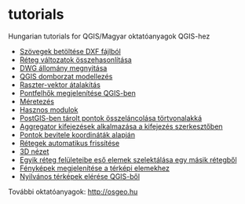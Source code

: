 # tutorials
Hungarian tutorials for QGIS/Magyar oktatóanyagok QGIS-hez

* [Szövegek betöltése DXF fájlból](docs/dxf_text.rst)
* [Réteg változatok összehasonlítása](docs/compare_layers.rst)
* [DWG állomány megnyitása](docs/opendwg.rst)
* [QGIS domborzat modellezés](docs/dtm.rst)
* [Raszter-vektor átalakítás](docs/r2v.rst)
* [Pontfelhők megjelenítése QGIS-ben](docs/pointcloud.rst)
* [Méretezés](docs/meretezes.rst)
* [Hasznos modulok](docs/useful_plugins.rst)
* [PostGIS-ben tárolt pontok összeláncolása törtvonalakká](docs/pg_pontok.rst)
* [Aggregator kifejezések alkalmazása a kifejezés szerkesztőben](docs/aggregator.rst)
* [Pontok bevitele koordináták alapján](docs/koordinata_bevitel.rst)
* [Rétegek automatikus frissítése](docs/reteg_frissites.rst)
* [3D nézet](docs/3dview.rst)
* [Egyik réteg felületeibe eső elemek szelektálása egy másik rétegből](docs/kivalaszt.rst)
* [Fényképek megjelenítése a térképi elemekhez](docs/foto.rst)
* [Nyilvános térképek elérése QGIS-ből](docs/wms_szolg.rst)

További oktatóanyagok:
http://osgeo.hu
